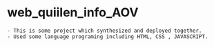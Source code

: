 # web_quiilen_info_AOV

    - This is some project which synthesized and deployed together.
    - Used some language programing including HTML, CSS , JAVASCRIPT.